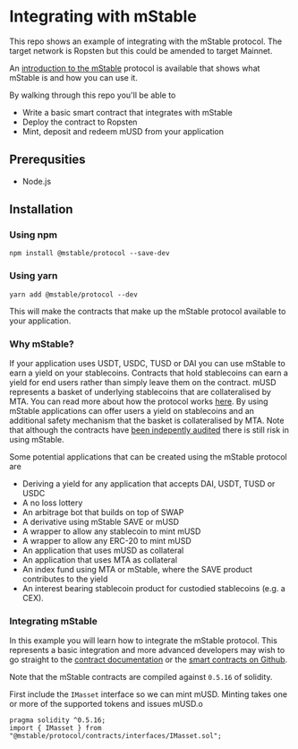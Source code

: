 # Integrating with mStable

This repo shows an example of integrating with the mStable protocol. The target network is Ropsten but this could be amended to target Mainnet.

An [introduction to the mStable][1] protocol is available that shows what mStable is and how you can use it. 

By walking through this repo you'll be able to 

* Write a basic smart contract that integrates with mStable
* Deploy the contract to Ropsten
* Mint, deposit and redeem mUSD from your application

## Prerequsities

* Node.js  

## Installation

### Using npm

    npm install @mstable/protocol --save-dev 

### Using yarn

    yarn add @mstable/protocol --dev

This will make the contracts that make up the mStable protocol available to your application. 

### Why mStable?

If your application uses USDT, USDC, TUSD or DAI you can use mStable to earn a
yield on your stablecoins. Contracts that hold stablecoins can earn a yield for
end users rather than simply leave them on the contract. mUSD represents a
basket of underlying stablecoins that are collateralised by MTA. You can read
more about how the protocol works [here][2]. By using mStable applications can
offer users a yield on stablecoins and an additional safety mechanism that the
basket is collateralised by MTA. Note that although the contracts have [been
indepently audited][3] there is still risk in using mStable.

Some potential applications that can be created using the mStable protocol are

* Deriving a yield for any application that accepts DAI, USDT, TUSD or USDC
* A no loss lottery
* An arbitrage bot that builds on top of SWAP
* A derivative using mStable SAVE or mUSD
* A wrapper to allow any stablecoin to mint mUSD
* A wrapper to allow any ERC-20 to mint mUSD
* An application that uses mUSD as collateral
* An application that uses MTA as collateral
* An index fund using MTA or mStable, where the SAVE product contributes to the yield
* An interest bearing stablecoin product for custodied stablecoins (e.g. a CEX). 

### Integrating mStable

In this example you will learn how to integrate the mStable protocol. This represents a basic integration and more advanced developers may wish to go straight to the [contract documentation][4] or the [smart contracts on Github][5]. 

Note that the mStable contracts are compiled against `0.5.16` of solidity.

First include the `IMasset` interface so we can mint mUSD. Minting takes one or more of the supported tokens and issues mUSD.o

```
pragma solidity ^0.5.16;
import { IMasset } from "@mstable/protocol/contracts/interfaces/IMasset.sol";
```

[1]: https://docs.mstable.org/developers/introduction
[2]: https://docs.mstable.org/mstable-assets/massets
[3]: https://docs.mstable.org/protocol/security#auditing
[4]: https://docs.mstable.org/developers/developers
[5]: https://github.com/mstable/mStable-contracts
